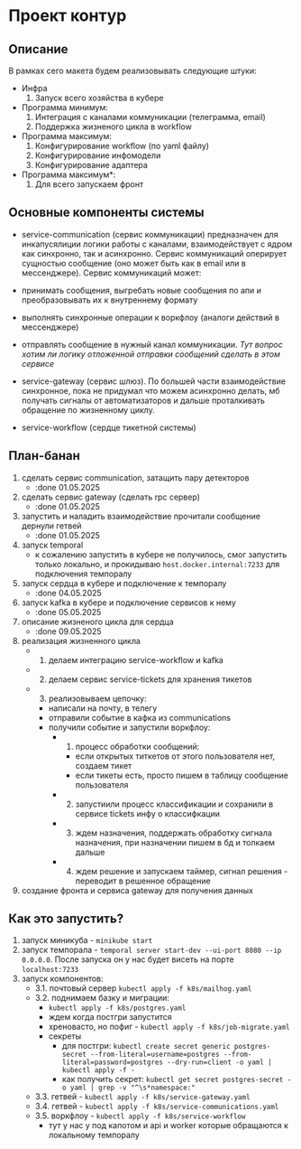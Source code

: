 # Проект контур

## Описание

В рамках сего макета будем реализовывать следующие штуки:
- Инфра
    1. Запуск всего хозяйства в кубере
- Программа минимум:
    1. Интеграция с каналами коммуникации (телеграмма, email)
    2. Поддержка жизненого цикла в workflow
- Программа максимум: 
    1. Конфигурирование workflow (по yaml файлу)
    2. Конфигурирование инфомодели 
    3. Конфигурирование адаптера
- Программа максимум*:
    1. Для всего запускаем фронт

## Основные компоненты системы

- service-communication (сервис коммуникации) предназначен для инкапусялиции логики работы с каналами, взаимодействует с ядром как синхронно, так и асинхронно. Сервис коммуникаций оперирует сущностью сообщение (оно может быть как в email или в мессенджере). Сервис коммуникаций может:
- принимать сообщения, выгребать новые сообщения по апи и преобразовывать их к внутреннему формату
- выполнять синхронные операции к воркфлоу (аналоги действий в мессенджере)
- отправлять сообщение в нужный канал коммуникации.
*Тут вопрос хотим ли логику отложенной отправки сообщений сделать в этом сервисе*

- service-gateway (сервис шлюз). По большей части взаимодействие синхронное, пока не придумал что можем асинхронно делать, мб получать сигналы от автоматизаторов и дальше проталкивать обращение по жизненному циклу.

- service-workflow (сердце тикетной системы)

## План-банан

1. сделать сервис communication, затащить пару детекторов
    - :done 01.05.2025
2. сделать сервис gateway (сделать rpc сервер)
    - :done 01.05.2025
3. запустить и наладить взаимодействие прочитали сообщение дернули гетвей
    - :done 01.05.2025
4. запуск temporal
    - к сожалению запустить в кубере не получилось, смог запустить только локально, и прокидываю `host.docker.internal:7233` для подключения темпоралу
5. запуск сердца в кубере и подключение к темпоралу 
    - :done 04.05.2025
6. запуск kafka в кубере и подключение сервисов к нему
    - :done 05.05.2025
7. описание жизненого цикла для сердца
    - :done 09.05.2025
8. реализация жизненного цикла
    - 1. делаем интеграцию service-workflow и kafka
    - 2. делаем сервис service-tickets для хранения тикетов
    - 3. реализовываем цепочку:
        - написали на почту, в телегу
        - отправили событие в кафка из communications
        - получили событие и запустили воркфлоу:
            - 1. процесс обработки сообщений:
                - если открытых титкетов от этого пользователя нет, создаем тикет
                - если тикеты есть, просто пишем в таблицу сообщение пользователя
            - 2. запустиили процесс классификации и сохранили в сервисе tickets инфу о классифкации
            - 3. ждем назначения, поддержать обработку сигнала назначения, при назначении пишем в бд и толкаем дальше
            - 4. ждем решение и запускаем таймер, сигнал решения - переводит в решенное обращение
9. создание фронта и сервиса gateway для получения данных 


## Как это запустить?

1. запуск миникуба -  `minikube start`
2. запуск темпорала - `temporal server start-dev --ui-port 8080 --ip 0.0.0.0`. После запуска он у нас будет висеть на порте `localhost:7233` 
3. запуск компонентов:
    - 3.1. почтовый сервер `kubectl apply -f k8s/mailhog.yaml`
    - 3.2. поднимаем базку и миграции: 
        - `kubectl apply -f k8s/postgres.yaml`
        - ждем когда постгри запустится
        - хреновасто, но пофиг - `kubectl apply -f k8s/job-migrate.yaml`
        - секреты 
            - для постгри: `kubectl create secret generic postgres-secret --from-literal=username=postgres --from-literal=password=postgres --dry-run=client -o yaml | kubectl apply -f -`
            - как получить секрет: `kubectl get secret postgres-secret -o yaml | grep -v "^\s*namespace:"`
    - 3.3. гетвей - `kubectl apply -f k8s/service-gateway.yaml`
    - 3.4. гетвей - `kubectl apply -f k8s/service-communications.yaml`
    - 3.5. воркфлоу -  `kubectl apply -f k8s/service-workflow`
        - тут у нас у под капотом и api и worker которые обращаются к локальному темпоралу
